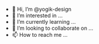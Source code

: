 - 👋 Hi, I’m @yogik-design
- 👀 I’m interested in ...
- 🌱 I’m currently learning ...
- 💞️ I’m looking to collaborate on ...
- 📫 How to reach me ...

<!---
yogik-design/yogik-design is a ✨ special ✨ repository because its `README.md` (this file) appears on your GitHub profile.
You can click the Preview link to take a look at your changes.
--->
